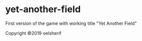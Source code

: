 # yet-another-field

First version of the game with working title "Yet Another Field"

Copyright ©2019 oelsherif
